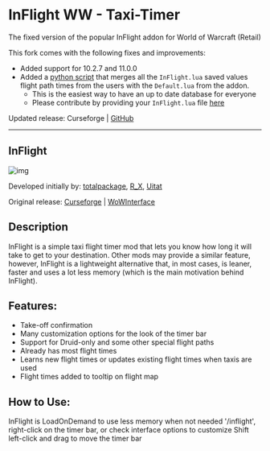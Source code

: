 # InFlight WW - Taxi-Timer
The fixed version of the popular InFlight addon for World of Warcraft (Retail)

This fork comes with the following fixes and improvements:
- Added support for 10.2.7 and 11.0.0
- Added a [python script]() that merges all the `InFlight.lua` saved values flight path times from the users with the `Default.lua` from the addon.
  - This is the easiest way to have an up to date database for everyone
  - Please contribute by providing your `InFlight.lua` file [here](https://github.com/rursache/InFlight-Taxi-Timer/issues/1)

Updated release: Curseforge | [GitHub](https://github.com/rursache/InFlight-Taxi-Timer/releases)

----

## InFlight

![img](https://i.imgur.com/CTPjlAw.jpeg)

Developed initially by: [totalpackage](https://www.wowinterface.com/forums/member.php?action=getinfo&userid=27891), [R_X](https://www.wowinterface.com/forums/member.php?action=getinfo&userid=341594), [Uitat](https://www.wowinterface.com/forums/member.php?action=getinfo&userid=272556)

Original release: [Curseforge](https://www.curseforge.com/wow/addons/inflight-taxi-timer) | [WoWInterface](https://www.wowinterface.com/downloads/info11178-InFlight.html#info)

## Description
InFlight is a simple taxi flight timer mod that lets you know how long it will take to get to your destination. Other mods may provide a similar feature, however, InFlight is a lightweight alternative that, in most cases, is leaner, faster and uses a lot less memory (which is the main motivation behind InFlight).

## Features:
- Take-off confirmation
- Many customization options for the look of the timer bar
- Support for Druid-only and some other special flight paths
- Already has most flight times
- Learns new flight times or updates existing flight times when taxis are used
- Flight times added to tooltip on flight map

## How to Use:
InFlight is LoadOnDemand to use less memory when not needed
'/inflight', right-click on the timer bar, or check interface options to customize
Shift left-click and drag to move the timer bar
